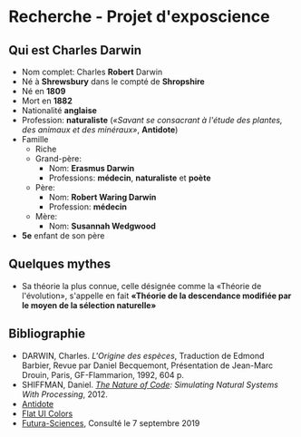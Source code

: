 # Recherche - Projet d'exposcience

## Qui est Charles Darwin

- Nom complet: Charles **Robert** Darwin
- Né à **Shrewsbury** dans le compté de **Shropshire**
- Né en **1809**
- Mort en **1882**
- Nationalité **anglaise**
- Profession: **naturaliste** (_«Savant se consacrant à l'étude des plantes, des animaux et des minéraux»_, **Antidote**)
- Famille
  - Riche
  - Grand-père:
    - Nom: **Erasmus Darwin**
    - Professions: **médecin**, **naturaliste** et **poète**
  - Père:
    - Nom: **Robert Waring Darwin**
    - Profession: **médecin**
  - Mère:
    - Nom: **Susannah Wedgwood**
- **5e** enfant de son père

## Quelques mythes

- Sa théorie la plus connue, celle désignée comme la «Théorie de l'évolution», s'appelle en fait **«Théorie de la descendance modifiée par le moyen de la sélection naturelle»**

## Bibliographie

- DARWIN, Charles. _L'Origine des espèces_, Traduction de Edmond Barbier, Revue par Daniel Becquemont, Présentation de Jean-Marc Drouin, Paris, GF-Flammarion, 1992, 604 p.
- SHIFFMAN, Daniel. _[The Nature of Code](https://natureofcode.com/): Simulating Natural Systems With Processing_, 2012.
- [Antidote](https://www.antidote.info/fr)
- [Flat UI Colors](https://flatuicolors.com/)
- [Futura-Sciences](https://www.futura-sciences.com/sante/personnalites/biologie-charles-darwin-221/), Consulté le 7 septembre 2019

